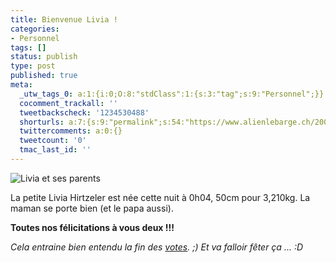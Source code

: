 ```yaml
---
title: Bienvenue Livia !
categories:
- Personnel
tags: []
status: publish
type: post
published: true
meta:
  _utw_tags_0: a:1:{i:0;O:8:"stdClass":1:{s:3:"tag";s:9:"Personnel";}}
  cocomment_trackall: ''
  tweetbackscheck: '1234530488'
  shorturls: a:7:{s:9:"permalink";s:54:"https://www.alienlebarge.ch/2007/07/05/bienvenue-livia/";s:7:"tinyurl";s:25:"https://tinyurl.com/b7ec9v";s:4:"isgd";s:17:"https://is.gd/itXk";s:5:"bitly";s:18:"https://bit.ly/ceQb";s:5:"snipr";s:22:"https://snipr.com/bck0v";s:5:"snurl";s:22:"https://snurl.com/bck0v";s:7:"snipurl";s:24:"https://snipurl.com/bck0v";}
  twittercomments: a:0:{}
  tweetcount: '0'
  tmac_last_id: ''
---
```

<img src="https://dlgjp9x71cipk.cloudfront.net/2007/07/livia.png" alt="Livia et ses parents" />

La petite Livia Hirtzeler est née cette nuit à 0h04, 50cm pour 3,210kg. La maman se porte bien (et le papa aussi).

<strong>Toutes nos félicitations à vous deux !!!</strong>

<!--more-->

<em>Cela entraine bien entendu la fin des <a href="https://www.alienlebarge.ch/paris-bebe/" title="Pari bébé">votes</a>. ;)
Et va falloir fêter ça ... :D</em>
